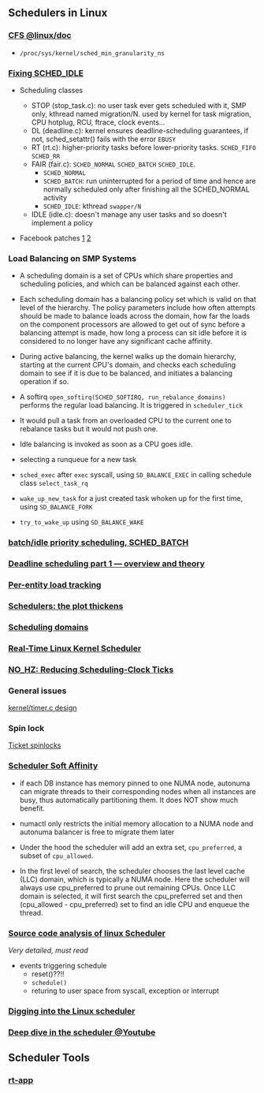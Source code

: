 ## Schedulers in Linux

### [CFS @linux/doc](https://www.kernel.org/doc/Documentation/scheduler/sched-design-CFS.txt)
- `/proc/sys/kernel/sched_min_granularity_ns`

### [Fixing SCHED_IDLE](https://lwn.net/Articles/805317/)
- Scheduling classes
  - STOP (stop_task.c): no user task ever gets scheduled with it, SMP only, kthread named migration/N. used by kernel for task migration, CPU hotplug, RCU, ftrace, clock events...
  - DL (deadline.c): kernel ensures deadline-scheduling guarantees, if not, sched_setattr() fails with the error `EBUSY`
  - RT (rt.c): higher-priority tasks before lower-priority tasks. `SCHED_FIFO` `SCHED_RR`
  - FAIR (fair.c): `SCHED_NORMAL` `SCHED_BATCH` `SCHED_IDLE`.
    - `SCHED_NORMAL`
    - `SCHED_BATCH`: run uninterrupted for a period of time and hence are normally scheduled only after finishing all the SCHED_NORMAL activity
    - `SCHED_IDLE`: kthread `swapper/N`
  - IDLE (idle.c): doesn't manage any user tasks and so doesn't implement a policy

- Facebook patches [1](https://lore.kernel.org/lkml/20190408214539.2705660-1-songliubraving@fb.com/) [2](https://lore.kernel.org/lkml/2E7A1CDA-0384-474E-9011-5B209A1A58DF@fb.com/xxxxxxxxx)

### Load Balancing on SMP Systems
- A scheduling domain is a set of CPUs which share properties and scheduling policies, and which can be balanced against each other.

- Each scheduling domain has a balancing policy set which is valid on that level of the hierarchy. The policy parameters include how often attempts should be made to balance loads across the domain, how far the loads on the component processors are allowed to get out of sync before a balancing attempt is made, how long a process can sit idle before it is considered to no longer have any significant cache affinity.

- During active balancing, the kernel walks up the domain hierarchy, starting at the current CPU's domain, and checks each scheduling domain to see if it is due to be balanced, and initiates a balancing operation if so.

- A softirq `open_softirq(SCHED_SOFTIRQ, run_rebalance_domains)` performs the regular load balancing. It is triggered in `scheduler_tick`

- It would pull a task from an overloaded CPU to the current one to rebalance tasks but it would not push one.

- Idle balancing is invoked as soon as a CPU goes idle.

 - selecting a runqueue for a new task
  - `sched_exec` after `exec` syscall, using `SD_BALANCE_EXEC` in calling schedule class `select_task_rq`
  - `wake_up_new_task` for a just created task whoken up for the first time, using `SD_BALANCE_FORK`
  - `try_to_wake_up` using `SD_BALANCE_WAKE`



### [batch/idle priority scheduling, SCHED_BATCH](https://lwn.net/Articles/3866/)


### [Deadline scheduling part 1 — overview and theory](https://lwn.net/Articles/743740/)

### [Per-entity load tracking](https://lwn.net/Articles/531853/)

### [Schedulers: the plot thickens](https://lwn.net/Articles/230574/)

### [Scheduling domains](https://lwn.net/Articles/80911/)

### [Real-Time Linux Kernel Scheduler](https://www.linuxjournal.com/article/10165?page=0%2C4)

### [NO_HZ: Reducing Scheduling-Clock Ticks](https://www.kernel.org/doc/Documentation/timers/NO_HZ.txt)

### General issues
[kernel/timer.c design](https://lwn.net/Articles/156329/)

### Spin lock
[Ticket spinlocks](https://lwn.net/Articles/267968/)

### [Scheduler Soft Affinity](https://blogs.oracle.com/linux/post/soft-affinity-when-hard-partitioning-is-too-much)
- if each DB instance has memory pinned to one NUMA node, autonuma can migrate threads to their corresponding nodes when all instances are busy, thus automatically partitioning them. It does NOT show much benefit.
- numactl only restricts the initial memory allocation to a NUMA node and autonuma balancer is free to migrate them later


- Under the hood the scheduler will add an extra set, `cpu_preferred`, a subset of `cpu_allowed`.
 - In the first level of search, the scheduler chooses the last level cache (LLC) domain, which is typically a NUMA node. Here the scheduler will always use cpu_preferred to prune out remaining CPUs. Once LLC domain is selected, it will first search the cpu_preferred set and then (cpu_allowed - cpu_preferred) set to find an idle CPU and enqueue the thread.


### [Source code analysis of linux Scheduler](https://programmer.ink/think/source-code-analysis-of-linux-scheduler-overview.html)
*Very detailed, must read*
- events triggering schedule
  - reset()??!!
  - `schedule()`
  - returing to user space from syscall, exception or interrupt


### [Digging into the Linux scheduler](https://deepdives.medium.com/digging-into-linux-scheduler-47a32ad5a0a8)


### [Deep dive in the scheduler @Youtube](https://www.youtube.com/watch?v=1xhK0cH2Dkg&list=PLQSwn2RzFCCbs8jacOkx-SH---fsDNGie)

## Scheduler Tools
### [rt-app](https://github.com/scheduler-tools/rt-app)
